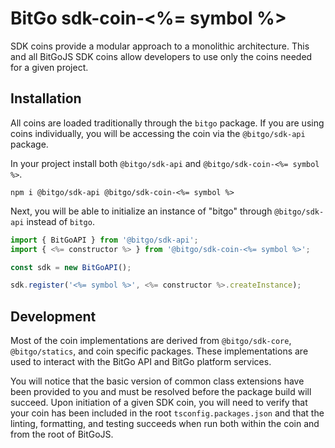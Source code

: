# BitGo sdk-coin-<%= symbol %>

SDK coins provide a modular approach to a monolithic architecture. This and all BitGoJS SDK coins allow developers to use only the coins needed for a given project.

## Installation

All coins are loaded traditionally through the `bitgo` package. If you are using coins individually, you will be accessing the coin via the `@bitgo/sdk-api` package.

In your project install both `@bitgo/sdk-api` and `@bitgo/sdk-coin-<%= symbol %>`.

```shell
npm i @bitgo/sdk-api @bitgo/sdk-coin-<%= symbol %>
```

Next, you will be able to initialize an instance of "bitgo" through `@bitgo/sdk-api` instead of `bitgo`.

```javascript
import { BitGoAPI } from '@bitgo/sdk-api';
import { <%= constructor %> } from '@bitgo/sdk-coin-<%= symbol %>';

const sdk = new BitGoAPI();

sdk.register('<%= symbol %>', <%= constructor %>.createInstance);
```

## Development

Most of the coin implementations are derived from `@bitgo/sdk-core`, `@bitgo/statics`, and coin specific packages. These implementations are used to interact with the BitGo API and BitGo platform services.

You will notice that the basic version of common class extensions have been provided to you and must be resolved before the package build will succeed. Upon initiation of a given SDK coin, you will need to verify that your coin has been included in the root `tsconfig.packages.json` and that the linting, formatting, and testing succeeds when run both within the coin and from the root of BitGoJS.
